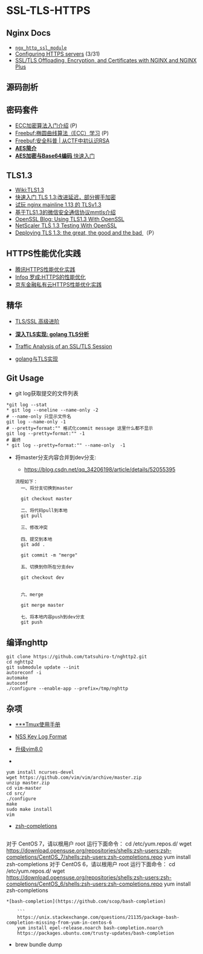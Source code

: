 # SSL-TLS-HTTPS

## Nginx Docs
* [ `ngx_http_ssl_module` ](http://nginx.org/en/docs/http/ngx_http_ssl_module.html)
* [Configuring HTTPS servers](http://nginx.org/en/docs/http/configuring_https_servers.html)
  (3/31)
* [SSL/TLS Offloading, Encryption, and Certificates with NGINX and NGINX Plus](https://www.nginx.com/blog/nginx-ssl/)

## 源码剖析
## 密码套件
* [ECC加密算法入门介绍](https://www.pediy.com/kssd/pediy06/pediy6014.htm) (P)
* [Freebuf:椭圆曲线算法（ECC）学习](http://www.freebuf.com/articles/database/155912.html) (P)
* [Freebuf:安全科普 | 从CTF中初认识RSA](http://www.freebuf.com/articles/rookie/154183.html)
* [__AES简介__](https://github.com/matt-wu/AES)
* [__AES加密与Base64编码__ 快速入门](http://www.wxappclub.com/topic/709)

## TLS1.3
* [Wiki:TLS1.3](https://en.wikipedia.org/wiki/Transport_Layer_Security#TLS_1.3)
* [快速入门 TLS 1.3:改进延迟，部分握手加密](https://yatesun.com/2017/05/tlsv1.3/)
* [试玩 nginx mainline 1.13 的 TLSv1.3](https://www.starduster.me/2017/04/27/nginx-1-13-with-tls13/)
* [基于TLS1.3的微信安全通信协议mmtls介绍](https://github.com/WeMobileDev/article/blob/master/%E5%9F%BA%E4%BA%8ETLS1.3%E7%9A%84%E5%BE%AE%E4%BF%A1%E5%AE%89%E5%85%A8%E9%80%9A%E4%BF%A1%E5%8D%8F%E8%AE%AEmmtls%E4%BB%8B%E7%BB%8D.md)
* [OpenSSL Blog: Using TLS1.3 With OpenSSL](https://www.openssl.org/blog/blog/2018/02/08/tlsv1.3/)
* [NetScaler TLS 1.3 Testing With OpenSSL](https://support.citrix.com/article/CTX229287)
* [Deploying TLS 1.3: the great, the good and the bad ](https://www.youtube.com/watch?v=0opakLwtPWk) （P）

## HTTPS性能优化实践
* [腾讯HTTPS性能优化实践](http://baijiahao.baidu.com/s?id=1559840813865463&wfr=spider&for=pc)
* [Infoq 罗成:HTTPS的性能优化](http://www.infoq.com/cn/presentations/performance-optimization-of-https)
* [京东金融私有云HTTPS性能优化实践](http://www.infoq.com/cn/articles/jingdong-financial-private-cloud-https-practices)
## 精华
* [TLS/SSL 高级进阶](https://segmentfault.com/a/1190000007283514)
* [__深入TLS实现: golang TLS分析__](http://www.cnhalo.net/2017/03/15/dive-into-tls-with-golang/)

* [Traffic Analysis of an SSL/TLS Session](http://blog.fourthbit.com/2014/12/23/traffic-analysis-of-an-ssl-slash-tls-session)
* [golang与TLS实现](https://hsulei.com/2016/11/29/golang%E4%B8%8ETLS%E5%AE%9E%E7%8E%B0/)

## Git Usage
* git log获取提交的文件列表
 
 ```
 *git log --stat
 * git log --oneline --name-only -2
# --name-only 只显示文件名 
git log --name-only -1
# --pretty=format:"" 格式化commit message 这里什么都不显示
git log --pretty=format:"" -1
# 最终
* git log --pretty=format:"" --name-only  -1 
 ```
* 将master分支内容合并到dev分支:
	* https://blog.csdn.net/qq_34206198/article/details/52055395
  
  ```
  流程如下：
	一、将分支切换到master

	git checkout master

	二、将代码pull到本地
	git pull

	三、修改冲突
	
	四、提交到本地
	git add .

	git commit -m "merge"
	
	五、切换到你所在分支dev

	git checkout dev


	六、merge

	git merge master

	七、将本地内容push到dev分支
	git push

  ```
## 编译nghttp
```
git clone https://github.com/tatsuhiro-t/nghttp2.git
cd nghttp2
git submodule update --init
autoreconf -i
automake
autoconf
./configure --enable-app --prefix=/tmp/nghttp
```
## 杂项
* [***Tmux使用手册](http://louiszhai.github.io/2017/09/30/tmux/)

* [NSS Key Log Format](https://developer.mozilla.org/en-US/docs/Mozilla/Projects/NSS/Key_Log_Format)
* [升级vim8.0](https://www.linuxprobe.com/vim8-0-linux.html)
* 
```
yum install ncurses-devel
wget https://github.com/vim/vim/archive/master.zip
unzip master.zip
cd vim-master
cd src/
./configure
make
sudo make install
vim
```
* [zsh-completions](https://github.com/zsh-users/zsh-completions)
	
	```
对于 CentOS 7，请以根用户 root 运行下面命令：
cd /etc/yum.repos.d/
wget https://download.opensuse.org/repositories/shells:zsh-users:zsh-completions/CentOS_7/shells:zsh-users:zsh-completions.repo
yum install zsh-completions
对于 CentOS 6，请以根用户 root 运行下面命令：
cd /etc/yum.repos.d/
wget https://download.opensuse.org/repositories/shells:zsh-users:zsh-completions/CentOS_6/shells:zsh-users:zsh-completions.repo
yum install zsh-completions
```
*[bash-completion](https://github.com/scop/bash-completion)

	```
	https://unix.stackexchange.com/questions/21135/package-bash-completion-missing-from-yum-in-centos-6
	yum install epel-release.noarch bash-completion.noarch
	https://packages.ubuntu.com/trusty-updates/bash-completion
```
* brew bundle dump 

